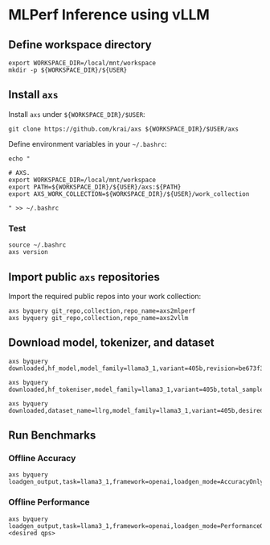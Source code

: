 # MLPerf Inference using vLLM

## Define workspace directory

```
export WORKSPACE_DIR=/local/mnt/workspace
mkdir -p ${WORKSPACE_DIR}/${USER}
```

## Install `axs`

Install `axs` under `${WORKSPACE_DIR}/$USER`:

```
git clone https://github.com/krai/axs ${WORKSPACE_DIR}/$USER/axs
```

Define environment variables in your `~/.bashrc`:
```
echo "

# AXS.
export WORKSPACE_DIR=/local/mnt/workspace
export PATH=${WORKSPACE_DIR}/${USER}/axs:${PATH}
export AXS_WORK_COLLECTION=${WORKSPACE_DIR}/${USER}/work_collection

" >> ~/.bashrc
```

### Test
```
source ~/.bashrc
axs version
```

## Import public `axs` repositories

Import the required public repos into your work collection:

```
axs byquery git_repo,collection,repo_name=axs2mlperf
axs byquery git_repo,collection,repo_name=axs2vllm

```

## Download model, tokenizer, and dataset

```
axs byquery downloaded,hf_model,model_family=llama3_1,variant=405b,revision=be673f326cab4cd22ccfef76109faf68e41aa5f1,hf_token=$HF_TOKEN
```
```
axs byquery downloaded,hf_tokeniser,model_family=llama3_1,variant=405b,total_samples=8313,hf_token=$HF_TOKEN
```
```
axs byquery downloaded,dataset_name=llrg,model_family=llama3_1,variant=405b,desired_python_version===3.9
```

## Run Benchmarks

### Offline Accuracy
```
axs byquery loadgen_output,task=llama3_1,framework=openai,loadgen_mode=AccuracyOnly,loadgen_scenario=Offline,backend=cuda,loadgen_dataset_size=8313,loadgen_buffer_size=8313,num_openai_workers=1,num_loadgen_workers=1,tp=1,pp=1,dp=1,num_gpus=8,quantization=None,max_num_seqs=256,max_seq_len_to_capture=32768,max_num_batched_tokens=131072,max_model_len=131072,gpu_memory_utilization=0.95,openai_max_connections=256,min_tokens=2,max_tokens=2000,temperature=1,
```

### Offline Performance
```
axs byquery loadgen_output,task=llama3_1,framework=openai,loadgen_mode=PerformanceOnly,loadgen_scenario=Offline,backend=cuda,loadgen_dataset_size=8313,loadgen_buffer_size=8313,num_openai_workers=1,num_loadgen_workers=1,tp=1,pp=1,dp=1,num_gpus=8,quantization=None,max_num_seqs=256,max_seq_len_to_capture=32768,max_num_batched_tokens=131072,max_model_len=131072,gpu_memory_utilization=0.95,openai_max_connections=256,min_tokens=2,max_tokens=2000,temperature=1,loadgen_target_qps=<desired qps>
```